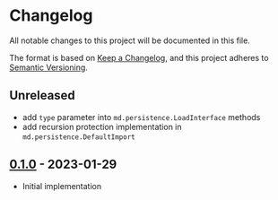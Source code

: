 # Changelog

All notable changes to this project will be documented in this file.

The format is based on [Keep a Changelog](https://keepachangelog.com/en/1.0.0/),
and this project adheres to [Semantic Versioning](https://semver.org/spec/v2.0.0.html).

## Unreleased

- add `type` parameter into `md.persistence.LoadInterface` methods
- add recursion protection implementation in `md.persistence.DefaultImport`

## [0.1.0] - 2023-01-29

- Initial implementation

[0.1.0]: https://github.com/md-py/md.persistence/releases/tag/0.1.0

